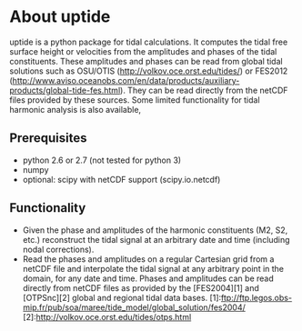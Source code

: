 About uptide
==============
uptide is a python package for tidal calculations. It computes the tidal
free surface height or velocities from the amplitudes and phases of the tidal
constituents. These amplitudes and phases can be read from global tidal
solutions such as OSU/OTIS (http://volkov.oce.orst.edu/tides/) or FES2012
(http://www.aviso.oceanobs.com/en/data/products/auxiliary-products/global-tide-fes.html).
They can be read directly from the netCDF files provided by these sources. Some
limited functionality for tidal harmonic analysis is also available,

Prerequisites
---------------
* python 2.6 or 2.7 (not tested for python 3)
* numpy
* optional: scipy with netCDF support (scipy.io.netcdf)

Functionality
---------------
* Given the phase and amplitudes of the harmonic constituents (M2, S2, etc.) reconstruct the tidal signal at an arbitrary date and time (including nodal corrections).
* Read the phases and amplitudes on a regular Cartesian grid from a netCDF file and interpolate the tidal signal at any arbitrary point in the domain, for any date and time. Phases and amplitudes can be read directly from netCDF files as provided by the [FES2004][1] and [OTPSnc][2] global and regional tidal data bases.
[1]:ftp://ftp.legos.obs-mip.fr/pub/soa/maree/tide_model/global_solution/fes2004/
[2]:http://volkov.oce.orst.edu/tides/otps.html
